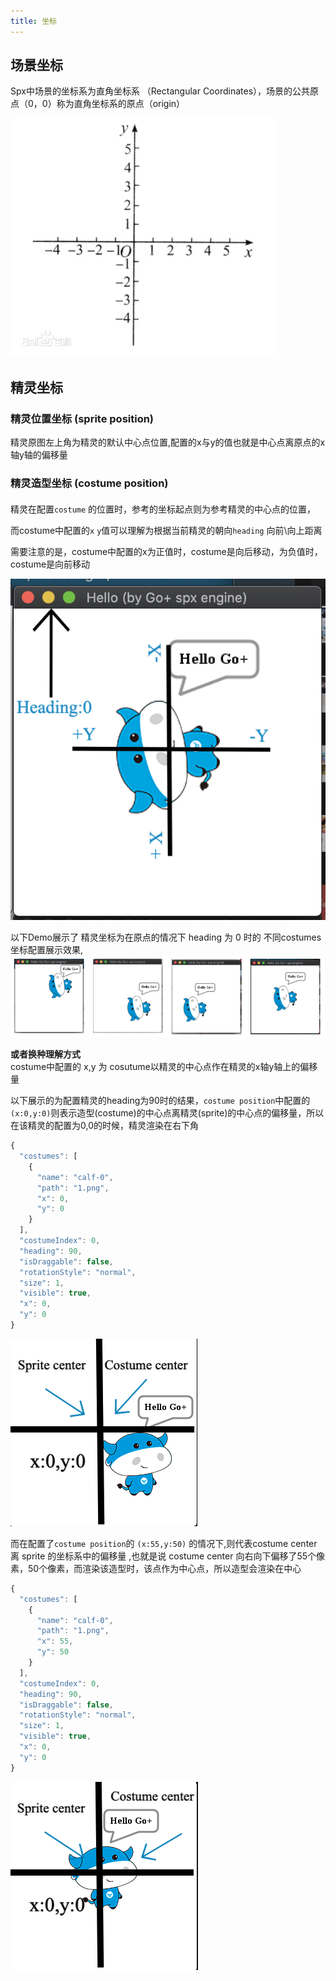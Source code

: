 ```yaml
---
title: 坐标
---
```

## 场景坐标
Spx中场景的坐标系为直角坐标系  （Rectangular Coordinates），场景的公共原点（0，0）称为直角坐标系的原点（origin）     

![坐标系](images/coordinate-system.webp)

## 精灵坐标
### 精灵位置坐标 (sprite position)
精灵原图左上角为精灵的默认中心点位置,配置的x与y的值也就是中心点离原点的x轴y轴的偏移量
### 精灵造型坐标 (costume position)
#### 
精灵在配置`costume` 的位置时，参考的坐标起点则为参考精灵的中心点的位置，

而costume中配置的`x` `y`值可以理解为根据当前精灵的朝向`heading` 向前\向上距离

需要注意的是，costume中配置的x为正值时，costume是向后移动，为负值时，costume是向前移动

![坐标系](images/costumes.png)

以下Demo展示了 精灵坐标为在原点的情况下 heading 为 0 时的 不同costumes坐标配置展示效果,
![Demo1](images/demo1.png)

**或者换种理解方式**   
costume中配置的 x,y 为 cosutume以精灵的中心点作在精灵的x轴y轴上的偏移量

以下展示的为配置精灵的heading为90时的结果，`costume position`中配置的`(x:0,y:0)`则表示造型(costume)的中心点离精灵(sprite)的中心点的偏移量，所以在该精灵的配置为0,0的时候，精灵渲染在右下角
```javascript
{
  "costumes": [
    {
      "name": "calf-0",
      "path": "1.png",
      "x": 0,
      "y": 0
    }
  ],
  "costumeIndex": 0,
  "heading": 90,
  "isDraggable": false,
  "rotationStyle": "normal",
  "size": 1,
  "visible": true,
  "x": 0,
  "y": 0
}
```
![坐标系](images/costume-x0-y0.png)

而在配置了`costume position`的 `(x:55,y:50)` 的情况下,则代表costume center 离 sprite 的坐标系中的偏移量 ,也就是说 costume center 向右向下偏移了55个像素，50个像素，而渲染该造型时，该点作为中心点，所以造型会渲染在中心

```javascript
{
  "costumes": [
    {
      "name": "calf-0",
      "path": "1.png",
      "x": 55,
      "y": 50
    }
  ],
  "costumeIndex": 0,
  "heading": 90,
  "isDraggable": false,
  "rotationStyle": "normal",
  "size": 1,
  "visible": true,
  "x": 0,
  "y": 0
}
```
![图片](images/costume-x55-y50.png)
